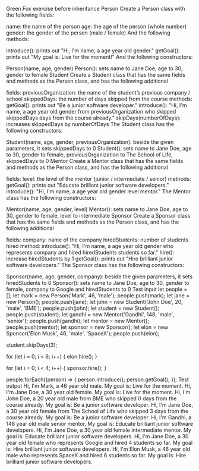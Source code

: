 Green Fox exercise before inheritance
Person
Create a Person class with the following fields:

name: the name of the person
age: the age of the person (whole number)
gender: the gender of the person (male / female)
And the following methods:

introduce(): prints out "Hi, I'm name, a age year old gender."
getGoal(): prints out "My goal is: Live for the moment!"
And the following constructors:

Person(name, age, gender)
Person(): sets name to Jane Doe, age to 30, gender to female
Student
Create a Student class that has the same fields and methods as the Person class, and has the following additional

fields:
previousOrganization: the name of the student’s previous company / school
skippedDays: the number of days skipped from the course
methods:
getGoal(): prints out "Be a junior software developer."
introduce(): "Hi, I'm name, a age year old gender from previousOrganization who skipped skippedDays days from the course already."
skipDays(numberOfDays): increases skippedDays by numberOfDays
The Student class has the following constructors:

Student(name, age, gender, previousOrganization): beside the given parameters, it sets skippedDays to 0
Student(): sets name to Jane Doe, age to 30, gender to female, previousOrganization to The School of Life, skippedDays to 0
Mentor
Create a Mentor class that has the same fields and methods as the Person class, and has the following additional

fields:
level: the level of the mentor (junior / intermediate / senior)
methods:
getGoal(): prints out "Educate brilliant junior software developers."
introduce(): "Hi, I'm name, a age year old gender level mentor."
The Mentor class has the following constructors:

Mentor(name, age, gender, level)
Mentor(): sets name to Jane Doe, age to 30, gender to female, level to intermediate
Sponsor
Create a Sponsor class that has the same fields and methods as the Person class, and has the following additional

fields:
company: name of the company
hiredStudents: number of students hired
method:
introduce(): "Hi, I'm name, a age year old gender who represents company and hired hiredStudents students so far."
hire(): increase hiredStudents by 1
getGoal(): prints out "Hire brilliant junior software developers."
The Sponsor class has the following constructors:

Sponsor(name, age, gender, company): beside the given parameters, it sets hiredStudents to 0
Sponsor(): sets name to Jane Doe, age to 30, gender to female, company to Google and hiredStudents to 0
Test input
let people = [];
let mark = new Person('Mark', 46, 'male');
people.push(mark);
let jane = new Person();
people.push(jane);
let john = new Student('John Doe', 20, 'male', 'BME');
people.push(john);
let student = new Student();
people.push(student);
let gandhi = new Mentor('Gandhi', 148, 'male', 'senior');
people.push(gandhi);
let mentor = new Mentor();
people.push(mentor);
let sponsor = new Sponsor();
let elon = new Sponsor('Elon Musk', 46, 'male', 'SpaceX');
people.push(elon);

student.skipDays(3);

for (let i = 0; i < 6; i++) {
  elon.hire();
}

for (let i = 0; i < 4; i++) {
  sponsor.hire();
}

people.forEach((person) => {
  person.introduce();
  person.getGoal();
});
Test output
Hi, I'm Mark, a 46 year old male.
My goal is: Live for the moment.
Hi, I'm Jane Doe, a 30 year old female.
My goal is: Live for the moment.
Hi, I'm John Doe, a 20 year old male from BME who skipped 0 days from the course already.
My goal is: Be a junior software developer.
Hi, I'm Jane Doe, a 30 year old female from The School of Life who skipped 3 days from the course already.
My goal is: Be a junior software developer.
Hi, I'm Gandhi, a 148 year old male senior mentor.
My goal is: Educate brilliant junior software developers.
Hi, I'm Jane Doe, a 30 year old female intermediate mentor.
My goal is: Educate brilliant junior software developers.
Hi, I'm Jane Doe, a 30 year old female who represents Google and hired 4 students so far.
My goal is: Hire brilliant junior software developers.
Hi, I'm Elon Musk, a 46 year old male who represents SpaceX and hired 6 students so far.
My goal is: Hire brilliant junior software developers.